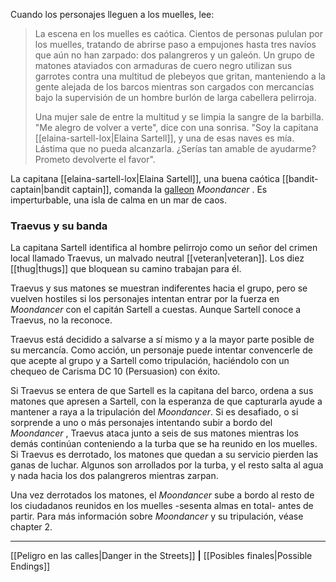 Cuando los personajes lleguen a los muelles, lee:  

> La escena en los muelles es caótica. Cientos de personas pululan por los muelles, tratando de abrirse paso a empujones hasta tres navíos que aún no han zarpado: dos palangreros y un galeón. Un grupo de matones ataviados con armaduras de cuero negro utilizan sus garrotes contra una multitud de plebeyos que gritan, manteniendo a la gente alejada de los barcos mientras son cargados con mercancías bajo la supervisión de un hombre burlón de larga cabellera pelirroja.
> 
> Una mujer sale de entre la multitud y se limpia la sangre de la barbilla. "Me alegro de volver a verte", dice con una sonrisa. "Soy la capitana [[elaina-sartell-lox|Elaina Sartell]], y una de esas naves es mía. Lástima que no pueda alcanzarla. ¿Serías tan amable de ayudarme? Prometo devolverte el favor".

La capitana [[elaina-sartell-lox|Elaina Sartell]], una buena caótica [[bandit-captain|bandit captain]], comanda la [galleon](https://5etools-mirror-1.github.io/vehicles.html#space%20galleon_aag)  _Moondancer_ . Es imperturbable, una isla de calma en un mar de caos.  

### Traevus y su banda

La capitana Sartell identifica al hombre pelirrojo como un señor del crimen local llamado Traevus, un malvado neutral [[veteran|veteran]]. Los diez [[thug|thugs]] que bloquean su camino trabajan para él.

Traevus y sus matones se muestran indiferentes hacia el grupo, pero se vuelven hostiles si los personajes intentan entrar por la fuerza en  _Moondancer_ con el capitán Sartell a cuestas. Aunque Sartell conoce a Traevus, no la reconoce.

Traevus está decidido a salvarse a sí mismo y a la mayor parte posible de su mercancía. Como acción, un personaje puede intentar convencerle de que acepte al grupo y a Sartell como tripulación, haciéndolo con un chequeo de Carisma DC 10 (Persuasion) con éxito.

Si Traevus se entera de que Sartell es la capitana del barco, ordena a sus matones que apresen a Sartell, con la esperanza de que capturarla ayude a mantener a raya a la tripulación del  _Moondancer_. Si es desafiado, o si sorprende a uno o más personajes intentando subir a bordo del  _Moondancer_ , Traevus ataca junto a seis de sus matones mientras los demás continúan conteniendo a la turba que se ha reunido en los muelles. Si Traevus es derrotado, los matones que quedan a su servicio pierden las ganas de luchar. Algunos son arrollados por la turba, y el resto salta al agua y nada hacia los dos palangreros mientras zarpan.

Una vez derrotados los matones, el  _Moondancer_ sube a bordo al resto de los ciudadanos reunidos en los muelles -sesenta almas en total- antes de partir. Para más información sobre  _Moondancer_ y su tripulación, véase chapter 2.

* * *

[[Peligro en las calles|Danger in the Streets]] **|** [[Posibles finales|Possible Endings]] 


